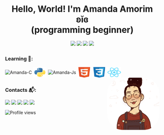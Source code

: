 <h1 align="center">Hello, World! I'm Amanda Amorim ʚĭɞ <br> (programming beginner) </h1>

<div align="center">
<img height="150em" src="https://github-profile-summary-cards.vercel.app/api/cards/profile-details?username=amandavsadev&theme=tokyonight"/> 
<img height="150em" src="https://github-readme-stats.vercel.app/api?username=amandavsadev&show_icons=true&theme=tokyonight&include_all_commits=true&count_private=false&hide_border=true"/> <img height="150em" src="https://github-readme-stats.vercel.app/api/top-langs/?username=amandavsadev&layout=compact&langs_count=7&theme=tokyonight&hide_border=true"/> <img height="150em" src="https://github-readme-streak-stats.herokuapp.com/?user=amandavsadev&theme=tokyonight&hide_border=true"/>

<!--  <a href="https://github.com/amandavsadev">
 <img width="435" src="https://github-readme-stats.vercel.app/api?username=amandavsadev&show_icons=true&theme=tokyonight&include_all_commits=true&count_private=true"/>
 <img width="368x" src="https://github-readme-stats.vercel.app/api/top-langs/?username=amandavsadev&layout=compact&langs_count=7&theme=tokyonight"/> --> 
 ##
</div>
  
<div>
  <h3>Learning 🌱: </h3><img align="center" alt="Amanda-C" height="35" width="45" src="https://cdn.jsdelivr.net/gh/devicons/devicon/icons/c/c-original.svg" />
  <img align="center" alt="Amanda-Python" height="35" width="45" src="https://raw.githubusercontent.com/devicons/devicon/master/icons/python/python-original.svg">
  <img align="center" alt="Amanda-Js" height="35" width="45" src="https://cdn.jsdelivr.net/gh/devicons/devicon/icons/javascript/javascript-original.svg">
  <img align="center" alt="Amanda-HTML" height="35" width="45" src="https://raw.githubusercontent.com/devicons/devicon/master/icons/html5/html5-original.svg">
  <img align="center" alt="Amanda-CSS" height="35" width="45" src="https://raw.githubusercontent.com/devicons/devicon/master/icons/css3/css3-original.svg">
  <img align="center" alt="Amanda-ReactNative" height="35" width="45" src="https://raw.githubusercontent.com/devicons/devicon/master/icons/react/react-original.svg">
  <img align="right" alt="Amanda-Pic" height="170" style="border-radius:50px;" src="picrew-amanda.png">
  </div>
  
##
 
<div>
<h3>Contacts 📬: </h3>
<!--CONTATOS -->
  <a href="https://www.linkedin.com/in/amandaamorimdev" target="_blank"><img src="https://img.shields.io/badge/-LinkedIn-%230077B5?style=for-the-badge&logo=linkedin&logoColor=white" target="_blank"></a> 
  <a href = "mailto:amandavsadev@gmail.com"><img src="https://img.shields.io/badge/Gmail-D14836?style=for-the-badge&logo=gmail&logoColor=white" target="_blank"></a>
  <a href="#"><img src="https://img.shields.io/badge/Discord-7289DA?style=for-the-badge&logo=discord&logoColor=white"></a>
  <a href="https://www.instagram.com/amandavsamorim/" target="_blank"><img src="https://img.shields.io/badge/Instagram-E4405F?style=for-the-badge&logo=instagram&logoColor=white"></a>
  <a href="#" target="_blank"><img src="https://img.shields.io/badge/Microsoft_Teams-6264A7?style=for-the-badge&logo=microsoft-teams&logoColor=white"></a>
 <p align="left"> <img src="https://komarev.com/ghpvc/?username=amandavsadev&color=blue" alt="Profile views" /> </p>
</div>
  
